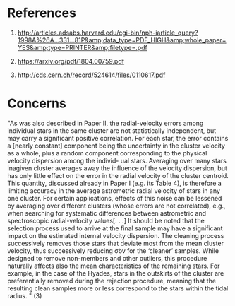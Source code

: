 # References
1. http://articles.adsabs.harvard.edu/cgi-bin/nph-iarticle_query?1998A%26A...331...81P&amp;data_type=PDF_HIGH&amp;whole_paper=YES&amp;type=PRINTER&amp;filetype=.pdf

2. https://arxiv.org/pdf/1804.00759.pdf

3. http://cds.cern.ch/record/524614/files/0110617.pdf

# Concerns 

"As was also described in Paper II, the radial-velocity
errors among individual stars in the same cluster are not
statistically independent, but may carry a significant positive
correlation. For each star, the error contains a [nearly
constant] component being the uncertainty in the cluster
velocity as a whole, plus a random component corresponding
to the physical velocity dispersion among the individ-
ual stars. Averaging over many stars inagiven cluster
averages away the influence of the velocity dispersion, but
has only little effect on the error in the radial velocity
of the cluster centroid. This quantity, discussed already
in Paper I (e.g. its Table 4), is therefore a limiting accuracy
in the average astrometric radial velocity of stars
in any one cluster. For certain applications, effects of this
noise can be lessened by averaging over different clusters
(whose errors are not correlated), e.g., when searching for
systematic differences between astrometric and spectroscopic
radial-velocity values[. . .] It should be noted that the selection process used to
arrive at the final sample may have a significant impact
on the estimated internal velocity dispersion. The cleaning
process successively removes those stars that deviate most
from the mean cluster velocity, thus successively reducing
σbv for the ‘cleaner’ samples. While designed to remove
non-members and other outliers, this procedure naturally
affects also the mean characteristics of the remaining stars.
For example, in the case of the Hyades, stars in the outskirts
of the cluster are preferentially removed during the
rejection procedure, meaning that the resulting clean samples
more or less correspond to the stars within the tidal
radius. " (3)

